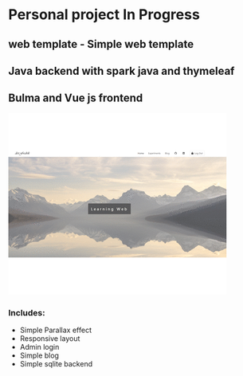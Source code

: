 # Personal project In Progress

## web template - Simple web template
## Java backend with spark java and thymeleaf
## Bulma and Vue js frontend

![demo](screenshots/web-temp.gif)

### Includes:
* Simple Parallax effect
* Responsive layout
* Admin login
* Simple blog
* Simple sqlite backend
